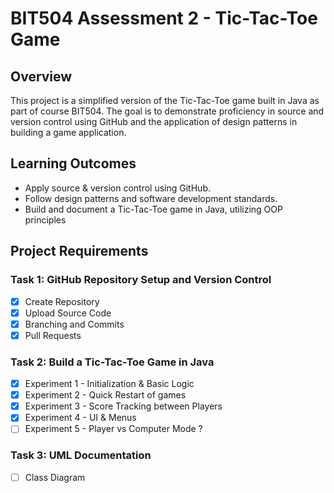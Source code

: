 # BIT504 Assessment 2 - Tic-Tac-Toe Game
## Overview
This project is a simplified version of the Tic-Tac-Toe game built in Java as part of course BIT504.
The goal is to demonstrate proficiency in source and version control using GitHub and the application of design patterns in building a game application.
## Learning Outcomes
+ Apply source & version control using GitHub. 
+ Follow design patterns and software development standards.
+ Build and document a Tic-Tac-Toe game in Java, utilizing OOP principles

## Project Requirements
### Task 1: GitHub Repository Setup and Version Control
- [x] Create Repository
- [x] Upload Source Code
- [x] Branching and Commits
- [x] Pull Requests

### Task 2: Build a Tic-Tac-Toe Game in Java
- [x] Experiment 1 - Initialization & Basic Logic
- [x] Experiment 2 - Quick Restart of games
- [x] Experiment 3 - Score Tracking between Players
- [x] Experiment 4 - UI & Menus 
- [ ] Experiment 5 - Player vs Computer Mode ?

### Task 3: UML Documentation
- [ ] Class Diagram 
